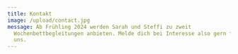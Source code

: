 ```yaml
---
title: Kontakt
image: /upload/contact.jpg
message: Ab Frühling 2024 werden Sarah und Steffi zu zweit
  Wochenbettbegleitungen anbieten. Melde dich bei Interesse also gern früh bei
  uns.
---
```

